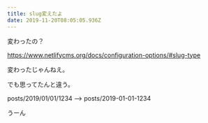 ```yaml
---
title: slug変えたよ
date: 2019-11-20T08:05:05.936Z
---
```

変わったの？

https://www.netlifycms.org/docs/configuration-options/#slug-type

変わったじゃんねえ。

でも思ってたんと違う。

posts/2019/01/01/1234 --> posts/2019-01-01-1234

うーん
